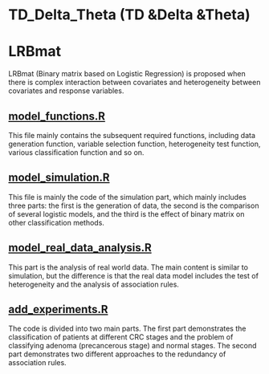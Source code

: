 # TD_Delta_Theta (TD &Delta &Theta)

# LRBmat

LRBmat (Binary matrix based on Logistic Regression) is proposed when there is complex interaction between covariates and heterogeneity between covariates and response variables. 

## [model_functions.R](https://github.com/tsnm1/LRBmat/blob/main/model_functions.R "model_functions.R")

This file mainly contains the subsequent required functions, including data generation function, variable selection function, heterogeneity test function, various classification function and so on.

## [model_simulation.R](https://github.com/tsnm1/LRBmat/blob/main/model_simulation.R "model_simulation.R")

This file is mainly the code of the simulation part, which mainly includes three parts: the first is the generation of data, the second is the comparison of several logistic models, and the third is the effect of binary matrix on other classification methods.

## [model_real_data_analysis.R](https://github.com/tsnm1/LRBmat/blob/main/model_real_data_analysis.R "model_real_data_analysis.R")

This part is the analysis of real world data. The main content is similar to simulation, but the difference is that the real data model includes the test of heterogeneity and the analysis of association rules.

## [add_experiments.R](https://github.com/tsnm1/LRBmat/blob/main/add_experiments.R)

The code is divided into two main parts. The first part demonstrates the classification of patients at different CRC stages and the problem of classifying adenoma (precancerous stage) and normal stages. The second part demonstrates two different approaches to the redundancy of association rules.
